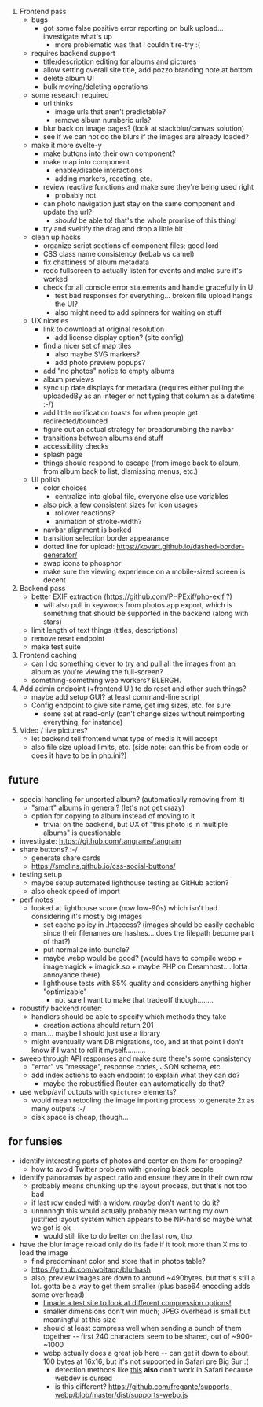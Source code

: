 1. Frontend pass
    - bugs
        - got some false positive error reporting on bulk upload... investigate what's up
            - more problematic was that I couldn't re-try :(
    - requires backend support
        - title/description editing for albums and pictures
        - allow setting overall site title, add pozzo branding note at bottom
        - delete album UI
        - bulk moving/deleting operations
    - some research required
        - url thinks
            - image urls that aren't predictable? 
            - remove album numberic urls?
        - blur back on image pages? (look at stackblur/canvas solution)
        - see if we can not do the blurs if the images are already loaded?
    - make it more svelte-y
        - make buttons into their own component? 
        - make map into component
            - enable/disable interactions
            - adding markers, reacting, etc. 
        - review reactive functions and make sure they're being used right
            - probably not
        - can photo navigation just stay on the same component and update the url? 
            - *should* be able to! that's the whole promise of this thing!
        - try and sveltify the drag and drop a little bit
    - clean up hacks
        - organize script sections of component files; good lord
        - CSS class name consistency (kebab vs camel)
        - fix chattiness of album metadata
        - redo fullscreen to actually listen for events and make sure it's worked
        - check for all console error statements and handle gracefully in UI
            - test bad responses for everything... broken file upload hangs the UI?
            - also might need to add spinners for waiting on stuff
    - UX niceties
        - link to download at original resolution
            - add license display option? (site config)
        - find a nicer set of map tiles
            - also maybe SVG markers?
            - add photo preview popups?
        - add "no photos" notice to empty albums
        - album previews
        - sync up date displays for metadata (requires either pulling the uploadedBy as an integer or not typing that column as a datetime :-/)
        - add little notification toasts for when people get redirected/bounced
        - figure out an actual strategy for breadcrumbing the navbar
        - transitions between albums and stuff
        - accessibility checks
        - splash page
        - things should respond to escape (from image back to album, from album back to list, dismissing menus, etc.)
    - UI polish
        - color choices
            - centralize into global file, everyone else use variables
        - also pick a few consistent sizes for icon usages
            - rollover reactions?
            - animation of stroke-width?
        - navbar alignment is borked
        - transition selection border appearance
        - dotted line for upload: https://kovart.github.io/dashed-border-generator/
        - swap icons to phosphor
        - make sure the viewing experience on a mobile-sized screen is decent
2. Backend pass
    - better EXIF extraction (https://github.com/PHPExif/php-exif ?)
        - will also pull in keywords from photos.app export, which is something that should be supported in the backend (along with stars)
    - limit length of text things (titles, descriptions)
    - remove reset endpoint
    - make test suite
3. Frontend caching
    - can I do something clever to try and pull all the images from an album as you're viewing the full-screen?
    - something-something web workers? BLERGH.
4. Add admin endpoint (+frontend UI) to do reset and other such things?
    - maybe add setup GUI? at least command-line script
    - Config endpoint to give site name, get img sizes, etc. for sure
        - some set at read-only (can't change sizes without reimporting everything, for instance)
5. Video / live pictures?
    - let backend tell frontend what type of media it will accept
    - also file size upload limits, etc. (side note: can this be from code or does it have to be in php.ini?)

## future
* special handling for unsorted album? (automatically removing from it)
    - "smart" albums in general? (let's not get crazy)
    - option for copying to album instead of moving to it
        - trivial on the backend, but UX of "this photo is in multiple albums" is questionable
* investigate: https://github.com/tangrams/tangram
* share buttons? :-/
    - generate share cards
    - https://smcllns.github.io/css-social-buttons/
* testing setup
    - maybe setup automated lighthouse testing as GitHub action?
    - also check speed of import
* perf notes
    - looked at lighthouse score (now low-90s) which isn't bad considering it's mostly big images
        * set cache policy in .htaccess? (images should be easily cachable since their
          filenames *are* hashes... does the filepath become part of that?)
        * put normalize into bundle? 
        * maybe webp would be good? (would have to compile webp + imagemagick + imagick.so + maybe PHP on Dreamhost.... lotta annoyance there)
        * lighthouse tests with 85% quality and considers anything higher "optimizable"
            - not sure I want to make that tradeoff though........
* robustify backend router:
    - handlers should be able to specify which methods they take
        - creation actions should return 201
    - man.... maybe I should just use a library
    - might eventually want DB migrations, too, and at that point I don't know
      if I want to roll it myself..........
* sweep through API responses and make sure there's some consistency
    - "error" vs "message", response codes, JSON schema, etc.
    - add index actions to each endpoint to explain what they can do?
        - maybe the robustified Router can automatically do that?
* use webp/avif outputs with `<picture>` elements?
    - would mean retooling the image importing process to generate 2x as many outputs :-/
    - disk space is cheap, though...

## for funsies
* identify interesting parts of photos and center on them for cropping? 
    - how to avoid Twitter problem with ignoring black people
* identify panoramas by aspect ratio and ensure they are in their own row
    - probably means chunking up the layout process, but that's not too bad
    - if last row ended with a widow, *maybe* don't want to do it? 
    - unnnnngh this would actually probably mean writing my own justified layout system which appears to be NP-hard so maybe what we got is ok
        - would still like to do better on the last row, tho
* have the blur image reload only do its fade if it took more than X ms to load the image
    - find predominant color and store that in photos table?
    - https://github.com/woltapp/blurhash
    - also, preview images are down to around ~490bytes, but that's still a lot. gotta be a way to get them smaller (plus base64 encoding adds some overhead)
        - [I made a test site to look at different compression options!](https://sjml.github.io/blur-load-test/)
        - smaller dimensions don't win much; JPEG overhead is small but meaningful at this size
        - should at least compress well when sending a bunch of them together -- first 240 characters seem to be shared, out of ~900-~1000
        - webp actually does a great job here -- can get it down to about 100 bytes at 16x16, but it's not supported in Safari pre Big Sur :(
            - detection methods like [this](https://gist.github.com/jakearchibald/6c43d5c454bc8f48f83d8471f45698fa) **also** don't work in Safari because webdev is cursed 
            - is this different? https://github.com/fregante/supports-webp/blob/master/dist/supports-webp.js 
